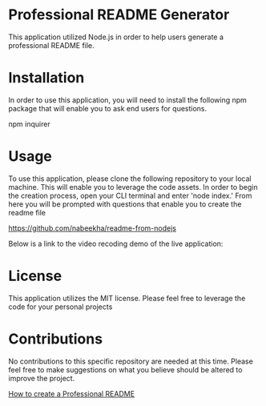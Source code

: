 # Professional README Generator 
This application utilized Node.js in order to help users generate a professional README file.

# Installation 
In order to use this application, you will need to install the following npm package that will enable you to ask end users for questions.

npm inquirer 

# Usage
To use this application, please clone the following repository to your local machine. This will enable you to leverage the code assets. In order to begin the creation process, open your CLI terminal and enter 'node index.' From here you will be prompted with questions that enable you to create the readme file 

https://github.com/nabeekha/readme-from-nodejs 

Below is a link to the video recoding demo of the live application:


# License
This application utilizes the MIT license. Please feel free to leverage the code for your personal projects 

# Contributions
No contributions to this specific repository are needed at this time. Please feel free to make suggestions on what you believe should be altered to improve the project.


[How to create a Professional README](https://coding-boot-camp.github.io/full-stack/github/professional-readme-guide)
